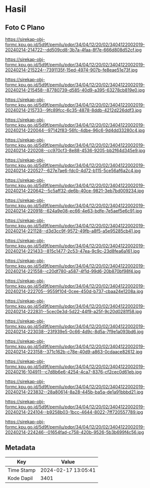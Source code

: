 # Hasil

## Foto C Plano

https://sirekap-obj-formc.kpu.go.id/5d9f/pemilu/pdpr/34/04/12/20/02/3404122002019-20240214-214722--dd509cd8-3b7a-4faa-8f7e-666d808d52cf.jpg

https://sirekap-obj-formc.kpu.go.id/5d9f/pemilu/pdpr/34/04/12/20/02/3404122002019-20240214-215224--7391135f-15ed-4974-907b-fe8eae51e73f.jpg

https://sirekap-obj-formc.kpu.go.id/5d9f/pemilu/pdpr/34/04/12/20/02/3404122002019-20240214-215458--87780739-d585-40d9-a395-63278cb819e0.jpg

https://sirekap-obj-formc.kpu.go.id/5d9f/pemilu/pdpr/34/04/12/20/02/3404122002019-20240214-215733--9fc89fcc-6c35-4878-8ddb-4212d226ddf3.jpg

https://sirekap-obj-formc.kpu.go.id/5d9f/pemilu/pdpr/34/04/12/20/02/3404122002019-20240214-220044--97142f83-56fc-4dbe-96c6-9d4dd33280c4.jpg

https://sirekap-obj-formc.kpu.go.id/5d9f/pemilu/pdpr/34/04/12/20/02/3404122002019-20240214-220208--cc970cf3-8e88-4536-9205-bb2f64d345e9.jpg

https://sirekap-obj-formc.kpu.go.id/5d9f/pemilu/pdpr/34/04/12/20/02/3404122002019-20240214-220527--627e7ae6-fdc0-4d72-b115-5ce56af6a2c4.jpg

https://sirekap-obj-formc.kpu.go.id/5d9f/pemilu/pdpr/34/04/12/20/02/3404122002019-20240214-220642--5c5aff32-de6b-40ce-9821-3eb7bd009234.jpg

https://sirekap-obj-formc.kpu.go.id/5d9f/pemilu/pdpr/34/04/12/20/02/3404122002019-20240214-220918--624a9e08-ec66-4e63-bdfe-7e5aef5e6c91.jpg

https://sirekap-obj-formc.kpu.go.id/5d9f/pemilu/pdpr/34/04/12/20/02/3404122002019-20240214-221128--d3d3cc9f-9572-49fb-a8f5-a5e95285cb41.jpg

https://sirekap-obj-formc.kpu.go.id/5d9f/pemilu/pdpr/34/04/12/20/02/3404122002019-20240214-221433--815c1477-2c53-47ea-9c9c-23d8fea6a161.jpg

https://sirekap-obj-formc.kpu.go.id/5d9f/pemilu/pdpr/34/04/12/20/02/3404122002019-20240214-221558--c20df780-a587-4f1d-99d6-20b870bf98f4.jpg

https://sirekap-obj-formc.kpu.go.id/5d9f/pemilu/pdpr/34/04/12/20/02/3404122002019-20240214-222705--9559f104-0cee-450d-b737-cbaa24e1208a.jpg

https://sirekap-obj-formc.kpu.go.id/5d9f/pemilu/pdpr/34/04/12/20/02/3404122002019-20240214-222831--5cec0e3d-5d22-44f9-a25f-9c20d0281f58.jpg

https://sirekap-obj-formc.kpu.go.id/5d9f/pemilu/pdpr/34/04/12/20/02/3404122002019-20240214-223038--23f939e5-0c66-4d9c-8d5a-7f9e1a093bd6.jpg

https://sirekap-obj-formc.kpu.go.id/5d9f/pemilu/pdpr/34/04/12/20/02/3404122002019-20240214-223158--371c162b-c78e-40d9-a863-0cdaace82612.jpg

https://sirekap-obj-formc.kpu.go.id/5d9f/pemilu/pdpr/34/04/12/20/02/3404122002019-20240216-104911--c7d8b6e6-4254-4ca7-8376-cf2cec0d61eb.jpg

https://sirekap-obj-formc.kpu.go.id/5d9f/pemilu/pdpr/34/04/12/20/02/3404122002019-20240214-223832--28a80614-8a28-445b-ba5a-de1a91bbbd21.jpg

https://sirekap-obj-formc.kpu.go.id/5d9f/pemilu/pdpr/34/04/12/20/02/3404122002019-20240214-224104--b9258b03-1bcc-4644-8022-7ff720557789.jpg

https://sirekap-obj-formc.kpu.go.id/5d9f/pemilu/pdpr/34/04/12/20/02/3404122002019-20240214-224246--01654fad-c758-420b-9526-5b3b699f4c56.jpg


## Metadata

| Key        | Value               |
| ---------- | ------------------- |
| Time Stamp | 2024-02-17 13:05:41 |
| Kode Dapil | 3401                |



